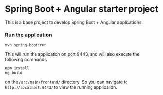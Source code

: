 # Spring Boot + Angular starter project

This is a base project to develop Spring Boot + Angular applications.

### Run the application

```bash
mvn spring-boot:run
```

This will run the application on port 9443, and will also execute the following commands

```bash
npm install
ng build
```
on the `/src/main/frontend/` directory. So you can navigate to `http://localhost:9443/` to view the running application.
